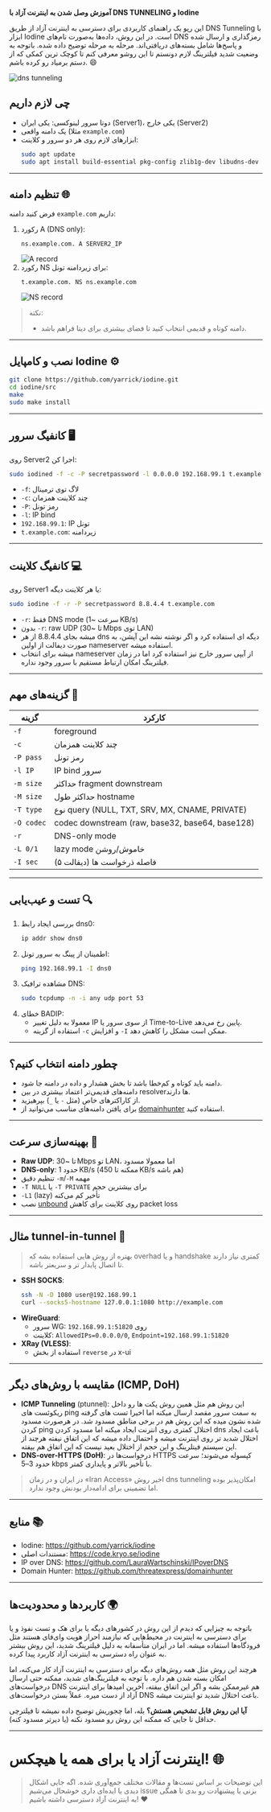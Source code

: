 **آموزش وصل شدن به اینترنت آزاد با DNS TUNNELING و Iodine**

این رپو یک راهنمای کاربردی برای دسترسی به اینترنت آزاد از طریق DNS Tunneling با ابزار Iodine است. در این روش، داده‌ها به‌صورت نام‌های DNS رمزگذاری و ارسال شده و پاسخ‌ها شامل بسته‌های دریافتی‌اند. مرحله به مرحله توضیح داده شده. باتوجه به وضعیت شدید فیلترینگ لازم دونستم تا این روشو معرفی کنم تا کوچک ترین کمکی که از دستم برمیاد رو کرده باشم. 😄

![dns tunneling](https://github.com/moeinEN/dns-tunneling/blob/main/INFO_1.png)

## چی لازم داریم
- دوتا سرور لینوکسی: یکی ایران (Server1)، یکی خارج (Server2)
- یک دامنه واقعی (مثلا `example.com`)
- ابزارهای لازم روی هر دو سرور و کلاینت:
  ```bash
  sudo apt update
  sudo apt install build-essential pkg-config zlib1g-dev libudns-dev curl dnsutils tcpdump
  ```

---

## تنظیم دامنه 🌐
فرض کنید دامنه `example.com` داریم:

1. رکورد A (DNS only):
   ```
   ns.example.com. A SERVER2_IP
   ```
   ![A record](https://github.com/moeinEN/dns-tunneling/blob/main/INFO_2.png)
2. رکورد NS برای زیردامنه تونل:
   ```
   t.example.com. NS ns.example.com
   ```
   ![NS record](https://github.com/moeinEN/dns-tunneling/blob/main/INFO_3.png)

> نکته:
> - دامنه کوتاه و قدیمی انتخاب کنید تا فضای بیشتری برای دیتا فراهم باشد.

---

## نصب و کامپایل Iodine ⚙️
```bash
git clone https://github.com/yarrick/iodine.git
cd iodine/src
make
sudo make install
```

---

## کانفیگ سرور 🖥️
روی Server2 اجرا کن:
```bash
sudo iodined -f -c -P secretpassword -l 0.0.0.0 192.168.99.1 t.example.com
```
- `-f`: لاگ توی ترمینال
- `-c`: چند کلاینت همزمان
- `-P`: رمز تونل
- `-l`: IP bind
- `192.168.99.1`: IP تونل
- `t.example.com`: زیردامنه

---

## کانفیگ کلاینت 💻
روی Server1 یا هر کلاینت دیگه:
```bash
sudo iodine -f -r -P secretpassword 8.8.4.4 t.example.com
```
- `-r`: فقط DNS mode (سرعت ~1 KB/s)
- بدون `-r`: raw UDP (تا ~30 Mbps توی LAN)
- میشه بجای 8.8.4.4 از هر dns دیگه ای استفاده کرد و اگر نوشته نشه این آپشن، به صورت دیفالت از اولین nameserver استفاده میشه.
- میشه برای انتخاب nameserver از آیپی سرور خارج نیز استفاده کرد اما در زمان فیلترینگ امکان ارتباط مستقیم با سرور وجود نداره.

---

## گزینه‌های مهم 🔧
| گزینه     | کارکرد                                          |
|-----------|--------------------------------------------------|
| `-f`      | foreground                                      |
| `-c`      | چند کلاینت همزمان                                |
| `-P pass` | رمز تونل                                        |
| `-l IP`   | IP bind سرور                                    |
| `-m size` | حداکثر fragment downstream                      |
| `-M size` | حداکثر طول hostname                             |
| `-T type` | نوع query (NULL, TXT, SRV, MX, CNAME, PRIVATE)   |
| `-O codec`| codec downstream (raw, base32, base64, base128)  |
| `-r`      | DNS-only mode                                   |
| `-L 0/1`  | lazy mode خاموش/روشن                             |
| `-I sec`  | فاصله ذرخواست ها (دیفالت ۵)                          |

---

## تست و عیب‌یابی 🔍
1. بررسی ایجاد رابط dns0:
   ```bash
   ip addr show dns0
   ```
2. اطمینان از پینگ به سرور تونل:
   ```bash
   ping 192.168.99.1 -I dns0
   ```
3. مشاهده ترافیک DNS:
   ```bash
   sudo tcpdump -n -i any udp port 53
   ```
4. خطای BADIP:
   - معمولا به دلیل تغییر IP از سوی سرور یا Time-to-Live پایین رخ می‌دهد.
   - استفاده از گزینه `-c` و افزایش `-I` ممکن است مشکل را کاهش دهد.

---

## چطور دامنه انتخاب کنیم؟
- دامنه باید کوتاه و کم‌خطا باشد تا بخش هشدار و داده در دامنه جا شود.
- دامنه‌های قدیمی‌تر اعتماد بیشتری در بین resolverها دارند.
- از کاراکترهای خاص (مثل `-` یا `_`) بپرهیزید.
- برای یافتن دامنه‌های مناسب می‌توانید از [domainhunter](https://github.com/threatexpress/domainhunter) استفاده کنید.

---

## بهینه‌سازی سرعت 🚀
- **Raw UDP**: تا ~30 Mbps تو LAN، اما معمولا مسدود
- **DNS-only**: حدود 1 KB/s (ممکنه تا 450 KB/s هم باشه)
- تنظیم دقیق `-m`/`-M` مهمه
- `-T NULL` یا `-T PRIVATE` برای بیشترین حجم
- `-L1` (lazy) تأخیر کم می‌کنه
- نصب [unbound](https://nlnetlabs.nl/projects/unbound/about/) روی کلاینت برای کاهش packet loss

---

## مثال tunnel-in-tunnel 🔄
> بهتره از روش هایی استفاده بشه که overhad و یا handshake کمتری نیاز دارند تا اتصال پایدار تر و سریعتر باشه.

- **SSH SOCKS**:
  ```bash
  ssh -N -D 1080 user@192.168.99.1
  curl --socks5-hostname 127.0.0.1:1080 http://example.com
  ```
- **WireGuard**:
  - سرور WG: روی `192.168.99.1:51820`
  - کلاینت: `AllowedIPs=0.0.0.0/0`, `Endpoint=192.168.99.1:51820`
- **XRay (VLESS)**:
  - استفاده از بخش `reverse` در x-ui

---

## مقایسه با روش‌های دیگر (ICMP, DoH)

- **ICMP Tunneling** (ptunnel): این روش هم مثل همین روش پکت ها رو داخل ریکوئست های ping به سمت سرور مقصد ارسال میکنه اما اخیرا تست های گرفته شده نشون میده که این روش هم در برخی مناطق مسدود شد. در هرصورت مسدود کردن ping اختلال کمتری روی انترنت ایجاد میکنه اما مسدود کردن dns باعث ایجاد اختلال شدید تر روی اینترنت میشه و احتمال داده میشه که این اتفاق نیفته هرچند از این سیستم فیتلرینگ و این حجم از اختلال بعید نیست که این اتفاق هم بیفته.
- **DNS-over-HTTPS (DoH)**: درخواست‌ها در HTTPS کپسوله می‌شوند؛ سرعت حدود 3–5 kbps با تأخیر بالاتر و پایداری کمتر.

> در ایران و در زمان «Iran Access» اخیر روش dns tunneling امکان‌پذیر بوده اما تضمینی برای ادامه‌دار بودنش وجود ندارد.

---

## منابع 📚
- Iodine: https://github.com/yarrick/iodine
- مستندات اصلی: https://code.kryo.se/iodine
- IP over DNS: https://github.com/LauraWartschinski/IPoverDNS
- Domain Hunter: https://github.com/threatexpress/domainhunter

---

## کاربردها و محدودیت‌ها 🌍
باتوجه به چیزایی که دیدم از این روش در کشور‌های دیگه یا برای هک و تست نفوذ و یا برای دسترسی به اینترنت در محیط‌هایی که نیازمند احراز هویت وای‌فای هستند مثل فرودگاه‌ها استفاده میشه. اما در ایران متأسفانه به دلیل فیلترینگ شدید، این روش بیشتر به عنوان راه دسترسی به اینترنت آزاد کاربرد پیدا کرده.

هرچند این روش مثل همه روش‌های دیگه برای دسترسی به اینترنت آزاد کار می‌کنه، اما امکان بسته شدن هم داره. با توجه به فیلترینگ‌های شدید، ممکنه حتی ارسال درخواست‌های DNS هم غیرممکن بشه و اگر این اتفاق بیفته، آخرین امیدها برای اینترنت آزاد از دست میره. عملاً بستن درخواست‌های DNS باعث اختلال شدید تو اینترنت میشه.

**آیا این روش قابل تشخیص هستش؟** بله، اما چجوریش توضیح داده نمیشه تا فیلترچی حداقل تا جایی که ممکنه این روش رو مسدود نکنه (یا دیرتر مسدود کنه). 

---

#                                                                                   اینترنت آزاد یا برای همه یا هیچکس! 🌐

> این توضیحات بر اساس تست‌ها و مقالات مختلف جمع‌آوری شده. اگه جایی اشکال دیدی یا ایده‌ای داری خوشحال می‌شیم issue بزنی یا پیشنهادت رو بدی تا همگی به اینترنت آزاد دسترسی داشته باشیم! ❤️


